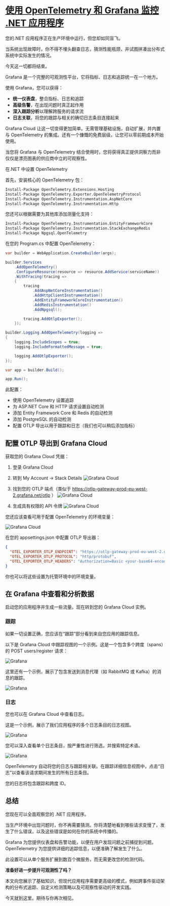# [使用 OpenTelemetry 和 Grafana 监控 .NET 应用程序](https://www.milanjovanovic.tech/blog/monitoring-dotnet-applications-with-opentelemetry-and-grafana)

您的.NET 应用程序正在生产环境中运行，但您却如同盲飞。

当系统出现故障时，你不得不埋头翻查日志，猜测性能瓶颈，并试图拼凑出分布式系统中实际发生的情况。

今天这一切都将结束。

Grafana 是一个完整的可观测性平台，它将指标、日志和追踪统一在一个地方。

使用 Grafana，您可以获得：

- **统一仪表盘**，整合指标、日志和追踪
- **高级告警**，在出现问题时真正起作用
- **深入跟踪分析**以理解跨服务的请求流
- **日志关联**，将您的跟踪与相关的确切日志条目连接起来

Grafana Cloud 让这一切变得更加简单。无需管理基础设施，自动扩展，并内置与 OpenTelemetry 的集成。还有一个慷慨的免费层级，让您可以零前期成本开始使用。

当您将 Grafana 与 OpenTelemetry 结合使用时，您将获得真正提供洞察力而非仅仅是漂亮图表的供应商中立的可观察性。

在.NET 中设置 OpenTelemetry

首先，安装核心的 OpenTelemetry 包：

```bash
Install-Package OpenTelemetry.Extensions.Hosting
Install-Package OpenTelemetry.Exporter.OpenTelemetryProtocol
Install-Package OpenTelemetry.Instrumentation.AspNetCore
Install-Package OpenTelemetry.Instrumentation.Http
```

您还可以根据需要为其他库添加测量化支持：

```bash
Install-Package OpenTelemetry.Instrumentation.EntityFrameworkCore
Install-Package OpenTelemetry.Instrumentation.StackExchangeRedis
Install-Package Npgsql.OpenTelemetry
```

在您的 Program.cs 中配置 OpenTelemetry：

```csharp
var builder = WebApplication.CreateBuilder(args);

builder.Services
    .AddOpenTelemetry()
    .ConfigureResource(resource => resource.AddService(serviceName))
    .WithTracing(tracing =>
    {
        tracing
            .AddAspNetCoreInstrumentation()
            .AddHttpClientInstrumentation()
            .AddEntityFrameworkCoreInstrumentation()
            .AddRedisInstrumentation()
            .AddNpgsql();

        tracing.AddOtlpExporter();
    });

builder.Logging.AddOpenTelemetry(logging =>
{
    logging.IncludeScopes = true;
    logging.IncludeFormattedMessage = true;

    logging.AddOtlpExporter();
});

var app = builder.Build();

app.Run();
```

此配置：

- 使用 OpenTelemetry 设置追踪
- 为 ASP.NET Core 和 HTTP 请求设置自动检测
- 添加 Entity Framework Core 和 Redis 的自动检测
- 添加 PostgreSQL 的自动检测
- 配置 OTLP 导出以用于跟踪和日志（我们也可以稍后添加指标）

## 配置 OTLP 导出到 Grafana Cloud

获取您的 Grafana Cloud 凭据：

1. 登录 Grafana Cloud
2. 转到 My Account → Stack Details
![Grafana Cloud](https://www.milanjovanovic.tech/blogs/mnw_147/grafana_setup.png?imwidth=1920)

3. 找到您的 OTLP 端点（类似于 <https://otlp-gateway-prod-eu-west-2.grafana.net/otlp> ）
![Grafana Cloud](https://www.milanjovanovic.tech/blogs/mnw_147/grafana_setup_endpoint.png?imwidth=1920)

4. 生成具有权限的 API 令牌
![Grafana Cloud](https://www.milanjovanovic.tech/blogs/mnw_147/grafana_setup_token.png?imwidth=1920)

您还应该查看可用于配置 OpenTelemetry 的环境变量：

![Grafana Cloud](https://www.milanjovanovic.tech/blogs/mnw_147/grafana_setup_env_vars.png?imwidth=1920)

在您的 appsettings.json 中配置 OTLP 导出器：

```json
{
  "OTEL_EXPORTER_OTLP_ENDPOINT": "https://otlp-gateway-prod-eu-west-2.grafana.net/otlp",
  "OTEL_EXPORTER_OTLP_PROTOCOL": "http/protobuf",
  "OTEL_EXPORTER_OTLP_HEADERS": "Authorization=Basic <your-base64-encoded-token>"
}
```

你也可以将这些设置为托管环境中的环境变量。

## 在 Grafana 中查看和分析数据

启动您的应用程序并生成一些流量。现在转到您的 Grafana Cloud 实例。

### 跟踪

如果一切设置正确，您应该在“跟踪”部分看到来自您应用的跟踪信息。

以下是 Grafana Cloud 中跟踪视图的一个示例。这是一个包含多个跨度（spans）的 POST users/register 请求：

![Grafana](https://www.milanjovanovic.tech/blogs/mnw_147/grafana_trace_1.png?imwidth=1920)

这里还有一个示例，展示了包含发送到消息代理（如 RabbitMQ 或 Kafka）的消息的跟踪。

![Grafana](https://www.milanjovanovic.tech/blogs/mnw_147/grafana_trace_2.png?imwidth=1920)

### 日志

您也可以在 Grafana Cloud 中查看日志。

这是一个示例，展示了我们应用程序的多个日志条目的日志视图。

![Grafana](https://www.milanjovanovic.tech/blogs/mnw_147/grafana_logs_1.png?imwidth=1920)

您可以深入查看单个日志条目，按严重性进行筛选，并搜索特定术语。

![Grafana](https://www.milanjovanovic.tech/blogs/mnw_147/grafana_logs_2.png?imwidth=1920)

OpenTelemetry 自动将您的日志与跟踪相关联。在跟踪详细信息视图中，点击“日志”以查看该请求期间发生的所有日志条目。

您的日志将包含跟踪和跨度 ID。

## 总结

您现在可以全面观察您的 .NET 应用程序。

当生产环境中出现问题时，你不再需要猜测。你将清楚地看到哪些请求变慢了，发生了什么错误，以及这些错误是如何在你的系统中传播的。

Grafana 为您提供仪表盘和告警功能，以便在用户发现问题之前捕捉到问题。OpenTelemetry 为您提供详细的追踪信息，以便准确了解发生了什么。

此设置可以从单个服务扩展到数百个微服务，而无需更改您的检测代码。

**准备好进一步提升可观测性了吗？**

本文向您展示了基础知识，但现代应用程序需要更高级的模式，例如跨事件驱动架构的分布式追踪、自定义检测策略以及可观察性驱动的开发实践。

今天就到这里。期待与你再次相见。
